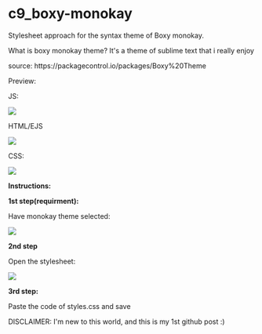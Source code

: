 # c9_boxy-monokay
Stylesheet approach for the syntax theme of Boxy monokay.

<p>What is boxy monokay theme? It's a theme of sublime text that i really enjoy</p> 
<p> source:  https://packagecontrol.io/packages/Boxy%20Theme </p>

Preview:

<p>JS:</p>
<p><img src="http://i.imgur.com/yHBgIty.png"> </p>
</p>

<p>HTML/EJS</p>
<p><img src="http://i.imgur.com/PQOBxQb.png"></p>
<p>CSS:</p>
<p><img src="http://i.imgur.com/Wbltooa.png"></p>


<p><strong>Instructions:</strong></p>

<p><strong>1st step(requirment):</strong></p>

<p>Have monokay theme selected:</p>
<p><img src="http://i.imgur.com/ELcgjVY.png"></p>

<p><strong>2nd step</strong></p>
<p>Open the stylesheet:</p>
<p><img src="http://i.imgur.com/pLHQSof.png"></p>

<p><strong>3rd step:</strong></p>
<p>Paste the code of styles.css and save</p>


DISCLAIMER: I'm new to this world, and this is my 1st github post :)
